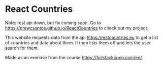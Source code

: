 # React Countries
Note: rest api down, but fix coming soon.
Go to https://drewcsontos.github.io/ReactCountries to check out my project.

This website requests data from the api https://restcountries.eu to get a list of countries and data about them. It then lists them off and lets the user search for them.

Made as an exercise from the course https://fullstackopen.com/en/.
